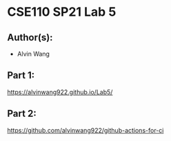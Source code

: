 # CSE110 SP21 Lab 5

## Author(s):
- Alvin Wang

## Part 1:

https://alvinwang922.github.io/Lab5/

## Part 2:

https://github.com/alvinwang922/github-actions-for-ci
